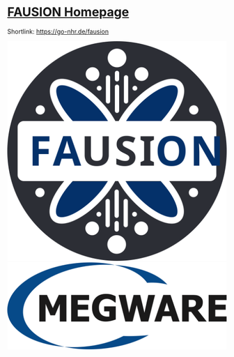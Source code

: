 # [FAUSION Homepage](https://fausion.netlify.app)

Shortlink: https://go-nhr.de/fausion

![Fausion Logo](/assets/fausion.svg)
![Megware Logo](/assets/megware.svg)
